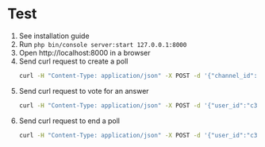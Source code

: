 Test
====

1. See installation guide
1. Run `php bin/console server:start 127.0.0.1:8000`
1. Open http://localhost:8000 in a browser
1. Send curl request to create a poll
   ```bash
   curl -H "Content-Type: application/json" -X POST -d '{"channel_id":"niah6qa", "user_id":"c3a4cqe3", "token":"jsn93w", command":"/poll", "text":"supper soup salad \"taco and burito\" burger"}' http://localhost:8000/new
   ```
1. Send curl request to vote for an answer
   ```bash
   curl -H "Content-Type: application/json" -X POST -d '{"user_id":"c3a4cqe3", "context": {"action":"vote", "token":"jytdd", "answer":"2"}}' http://localhost:8000/vote
   ```
1. Send curl request to end a poll
   ```bash
   curl -H "Content-Type: application/json" -X POST -d '{"user_id":"c3a4cqe3", "context": {"action":"close", "token":"jytdd", "poll":"1"}}' http://localhost:8000/close
   ```
